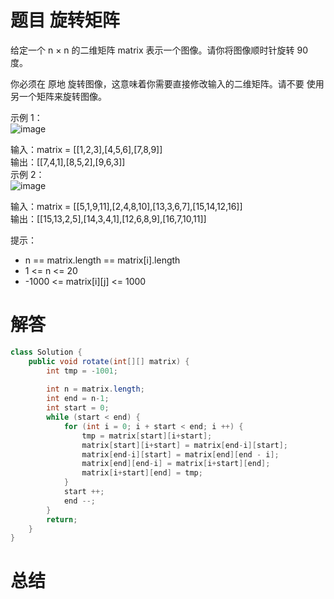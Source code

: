 # 题目 旋转矩阵

给定一个 n × n 的二维矩阵 matrix 表示一个图像。请你将图像顺时针旋转 90 度。

你必须在 原地 旋转图像，这意味着你需要直接修改输入的二维矩阵。请不要 使用另一个矩阵来旋转图像。

 

示例 1：   
![image](https://github.com/user-attachments/assets/5ba346b2-7540-4c18-8e43-447b48f534d1)


输入：matrix = [[1,2,3],[4,5,6],[7,8,9]]   
输出：[[7,4,1],[8,5,2],[9,6,3]]   
示例 2：   
![image](https://github.com/user-attachments/assets/fb172a7f-2e51-4267-a498-07cb7a520518)


输入：matrix = [[5,1,9,11],[2,4,8,10],[13,3,6,7],[15,14,12,16]]   
输出：[[15,13,2,5],[14,3,4,1],[12,6,8,9],[16,7,10,11]]   
 

提示：   

* n == matrix.length == matrix[i].length
* 1 <= n <= 20
* -1000 <= matrix[i][j] <= 1000

# 解答

```java
class Solution {
    public void rotate(int[][] matrix) {
        int tmp = -1001;
     
        int n = matrix.length;
        int end = n-1;
        int start = 0;
        while (start < end) {
            for (int i = 0; i + start < end; i ++) {
                tmp = matrix[start][i+start];
                matrix[start][i+start] = matrix[end-i][start];
                matrix[end-i][start] = matrix[end][end - i];
                matrix[end][end-i] = matrix[i+start][end];
                matrix[i+start][end] = tmp;
            }
            start ++;
            end --;
        }
        return;
    }
}
```

# 总结
